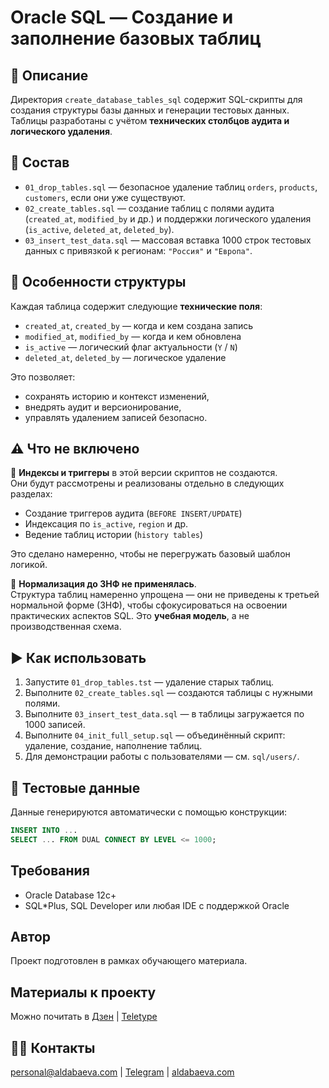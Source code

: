 # Oracle SQL — Создание и заполнение базовых таблиц

## 📄 Описание

Директория `create_database_tables_sql` содержит SQL-скрипты для создания структуры базы данных и генерации тестовых данных. Таблицы разработаны с учётом **технических столбцов аудита и логического удаления**.



## 📁 Состав

- `01_drop_tables.sql` — безопасное удаление таблиц `orders`, `products`, `customers`, если они уже существуют.
- `02_create_tables.sql` — создание таблиц с полями аудита (`created_at`, `modified_by` и др.) и поддержки логического удаления (`is_active`, `deleted_at`, `deleted_by`).
- `03_insert_test_data.sql` — массовая вставка 1000 строк тестовых данных с привязкой к регионам: `"Россия"` и `"Европа"`.



## 📌 Особенности структуры

Каждая таблица содержит следующие **технические поля**:

- `created_at`, `created_by` — когда и кем создана запись
- `modified_at`, `modified_by` — когда и кем обновлена
- `is_active` — логический флаг актуальности (`Y` / `N`)
- `deleted_at`, `deleted_by` — логическое удаление



Это позволяет:

- сохранять историю и контекст изменений,
- внедрять аудит и версионирование,
- управлять удалением записей безопасно.

## ⚠️ Что не включено

🔹 **Индексы и триггеры** в этой версии скриптов не создаются.  
Они будут рассмотрены и реализованы отдельно в следующих разделах:

- Создание триггеров аудита (`BEFORE INSERT/UPDATE`)
- Индексация по `is_active`, `region` и др.
- Ведение таблиц истории (`history tables`)

Это сделано намеренно, чтобы не перегружать базовый шаблон логикой.

🔹 **Нормализация до 3НФ не применялась**.  
Структура таблиц намеренно упрощена — они не приведены к третьей нормальной форме (3НФ), чтобы сфокусироваться на освоении практических аспектов SQL. Это **учебная модель**, а не производственная схема.




## ▶️ Как использовать

1. Запустите `01_drop_tables.tst` — удаление старых таблиц.
2. Выполните `02_create_tables.sql` — создаются таблицы с нужными полями.
3. Выполните `03_insert_test_data.sql` — в таблицы загружается по 1000 записей.
4. Выполните `04_init_full_setup.sql` — объединённый скрипт: удаление, создание, наполнение таблиц.
5. Для демонстрации работы с пользователями — см. `sql/users/`.



## 🧪 Тестовые данные

Данные генерируются автоматически с помощью конструкции:

```sql
INSERT INTO ...
SELECT ... FROM DUAL CONNECT BY LEVEL <= 1000;
```



## Требования

- Oracle Database 12c+
- SQL*Plus, SQL Developer или любая IDE с поддержкой Oracle



## Автор

Проект подготовлен в рамках обучающего материала.


## Материалы к проекту

Можно почитать в [Дзен](https://m.dzen.ru/away?to=https%3A%2F%2Fgithub.com%2Faldabaeva%2Fblog%2Ftree%2Fmain%2Foracle-pipelined-vs-type) | [Teletype]()


## 👩‍💻 Контакты
[personal@aldabaeva.com](mailto:personal@aldabaeva.com) | [Telegram](https://t.me/skiperkrut) | [aldabaeva.com](https://aldabaeva.com)